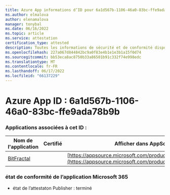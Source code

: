 ```yaml
---
title: Azure App informations d’ID pour 6a1d567b-1106-46a0-83bc-ffe9ada78b9b
ms.author: elmalova
author: elenamalova
manager: tonybal
ms.date: 06/16/2022
ms.topic: article
ms.service: attestation
certification_type: attested
description: Toutes les informations de sécurité et de conformité disponibles pour 6a1d567b-1106-46a0-83bc-ffe9ada78b9b.
ms.openlocfilehash: 227a067d844842bc9a0f83e4b1e1e3b1a15f0d74
ms.sourcegitcommit: bb53eca8ac8750b33a86501b91c332f74e998edc
ms.translationtype: MT
ms.contentlocale: fr-FR
ms.lasthandoff: 06/17/2022
ms.locfileid: "66137229"
---
```

# <a name="azure-app-id-6a1d567b-1106-46a0-83bc-ffe9ada78b9b"></a>Azure App ID : 6a1d567b-1106-46a0-83bc-ffe9ada78b9b


### <a name="apps-associated-with-this-id"></a>Applications associées à cet ID :
| **Nom de l'application** | **Certifié** | **Afficher dans AppSource** |
|--------------|---------------|-----------------------|
| [BitFractal](../forward/WA200004172.md) |  | [https://appsource.microsoft.com/product/office/WA200004172](https://appsource.microsoft.com/product/office/WA200004172) |

### <a name="microsoft-365-app-compliance-status"></a>état de conformité de l’application Microsoft 365
- état de l’attestaton Publisher : terminé
